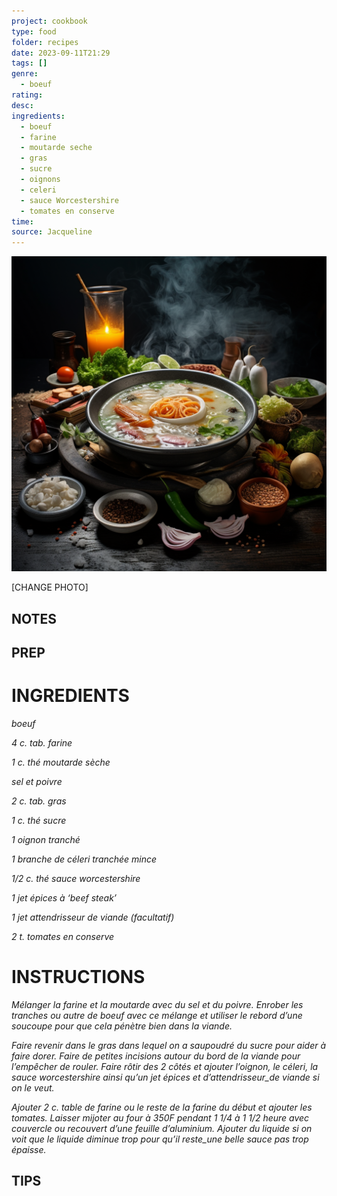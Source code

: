 ```yaml
---
project: cookbook
type: food
folder: recipes
date: 2023-09-11T21:29
tags: []
genre:
  - boeuf
rating: 
desc: 
ingredients:
  - boeuf
  - farine
  - moutarde seche
  - gras
  - sucre
  - oignons
  - celeri
  - sauce Worcestershire
  - tomates en conserve
time: 
source: Jacqueline
---
```


![IMAGE](_default.png)


[CHANGE PHOTO]


## NOTES




## PREP


# INGREDIENTS

_boeuf_

_4 c. tab. farine_

_1 c. thé moutarde sèche_

_sel et poivre_

_2 c. tab. gras_

_1 c. thé sucre_

_1 oignon tranché_

_1 branche de céleri tranchée mince_

_1/2 c. thé sauce worcestershire_

_1 jet épices à ‘beef steak’_

_1 jet attendrisseur de viande_
_(facultatif)_

_2 t. tomates en conserve_



# INSTRUCTIONS

_Mélanger la farine et la moutarde avec du sel_
_et du poivre. Enrober les tranches ou autre de_
_boeuf avec ce mélange et utiliser le rebord_
_d’une soucoupe pour que cela pénètre bien_
_dans la viande._

_Faire revenir dans le gras dans lequel on a_
_saupoudré du sucre pour aider à faire dorer._
_Faire de petites incisions autour du bord de_
_la viande pour l’empêcher de rouler. Faire rôtir_
_des 2 côtés et ajouter l’oignon, le céleri, la_
_sauce worcestershire ainsi qu’un jet épices_
_et d’attendrisseur_de viande si on le veut._

_Ajouter 2 c. table de farine ou le reste de la_
_farine du début et ajouter les tomates._
_Laisser mijoter au four à 350F pendant 1 1/4_
_à 1 1/2 heure avec couvercle ou recouvert d’une_
_feuille d’aluminium. Ajouter du liquide si on_
_voit que le liquide diminue trop pour qu’il_
_reste_une belle sauce pas trop épaisse._




## TIPS




